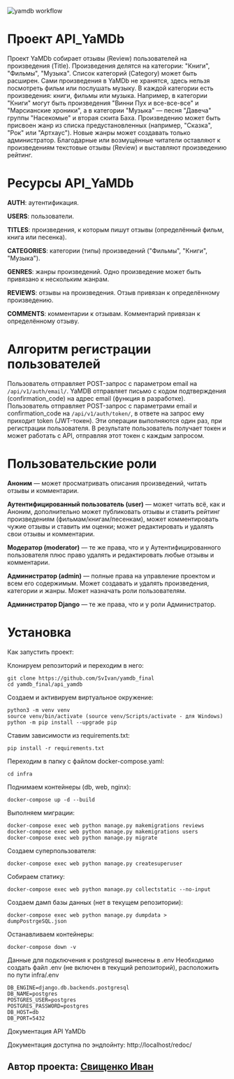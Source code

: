 ![yamdb workflow](https://github.com/svivan/yamdb_final/actions/workflows/yamdb_workflow.yml/badge.svg?branch=master?event=push)

# Проект API_YaMDb
Проект YaMDb собирает отзывы (Review) пользователей на произведения (Title). Произведения делятся на категории: "Книги", "Фильмы", "Музыка". Список категорий (Category) может быть расширен.
Сами произведения в YaMDb не хранятся, здесь нельзя посмотреть фильм или послушать музыку.
В каждой категории есть произведения: книги, фильмы или музыка. Например, в категории "Книги" могут быть произведения "Винни Пух и все-все-все" и "Марсианские хроники", а в категории "Музыка" — песня "Давеча" группы "Насекомые" и вторая сюита Баха. Произведению может быть присвоен жанр из списка предустановленных (например, "Сказка", "Рок" или "Артхаус"). Новые жанры может создавать только администратор.
Благодарные или возмущённые читатели оставляют к произведениям текстовые отзывы (Review) и выставляют произведению рейтинг.

# Ресурсы API_YaMDb
**AUTH**: аутентификация.

**USERS**: пользователи.

**TITLES**: произведения, к которым пишут отзывы (определённый фильм, книга или песенка).

**CATEGORIES**: категории (типы) произведений ("Фильмы", "Книги", "Музыка").

**GENRES**: жанры произведений. Одно произведение может быть привязано к нескольким жанрам.

**REVIEWS**: отзывы на произведения. Отзыв привязан к определённому произведению.

**COMMENTS**: комментарии к отзывам. Комментарий привязан к определённому отзыву.

# Алгоритм регистрации пользователей
Пользователь отправляет POST-запрос с параметром email на `/api/v1/auth/email/`.
YaMDB отправляет письмо с кодом подтверждения (confirmation_code) на адрес email (функция в разработке).
Пользователь отправляет POST-запрос с параметрами email и confirmation_code на `/api/v1/auth/token/`, в ответе на запрос ему приходит token (JWT-токен).
Эти операции выполняются один раз, при регистрации пользователя. В результате пользователь получает токен и может работать с API, отправляя этот токен с каждым запросом.

# Пользовательские роли
**Аноним** — может просматривать описания произведений, читать отзывы и комментарии.

**Аутентифицированный пользователь (user)** — может читать всё, как и Аноним, дополнительно может публиковать отзывы и ставить рейтинг произведениям (фильмам/книгам/песенкам), может комментировать чужие отзывы и ставить им оценки; может редактировать и удалять свои отзывы и комментарии.

**Модератор (moderator)** — те же права, что и у Аутентифицированного пользователя плюс право удалять и редактировать любые отзывы и комментарии.

**Администратор (admin)** — полные права на управление проектом и всем его содержимым. Может создавать и удалять произведения, категории и жанры. Может назначать роли пользователям.

**Администратор Django** — те же права, что и у роли Администратор.

# Установка

Как запустить проект:

Клонируем репозиторий и переходим в него:
```
git clone https://github.com/SvIvan/yamdb_final
cd yamdb_final/api_yamdb
```
Создаем и активируем виртуальное окружение:
```
python3 -m venv venv
source venv/bin/activate (source venv/Scripts/activate - для Windows)
python -m pip install --upgrade pip
```
Ставим зависимости из requirements.txt:
```
pip install -r requirements.txt
```
Переходим в папку с файлом docker-compose.yaml:
```
cd infra
```
Поднимаем контейнеры (db, web, nginx):
```
docker-compose up -d --build
```
Выполняем миграции:
```
docker-compose exec web python manage.py makemigrations reviews
docker-compose exec web python manage.py makemigrations users
docker-compose exec web python manage.py migrate
```
Создаем суперпользователя:
```
docker-compose exec web python manage.py createsuperuser
```
Собираем статику:
```
docker-compose exec web python manage.py collectstatic --no-input
```
Создаем дамп базы данных (нет в текущем репозитории):
```
docker-compose exec web python manage.py dumpdata > dumpPostrgeSQL.json
```
Останавливаем контейнеры:
```
docker-compose down -v
```
Данные для подключения к postgresql вынесены в .env
Необходимо создать файл .env (не включен в текущий репозиторий), расположить по пути infra/.env
```
DB_ENGINE=django.db.backends.postgresql
DB_NAME=postgres
POSTGRES_USER=postgres
POSTGRES_PASSWORD=postgres
DB_HOST=db
DB_PORT=5432
```

Документация API YaMDb

Документация доступна по эндпойнту: http://localhost/redoc/

## Автор проекта: [Свищенко Иван](https://github.com/SvIvan)
